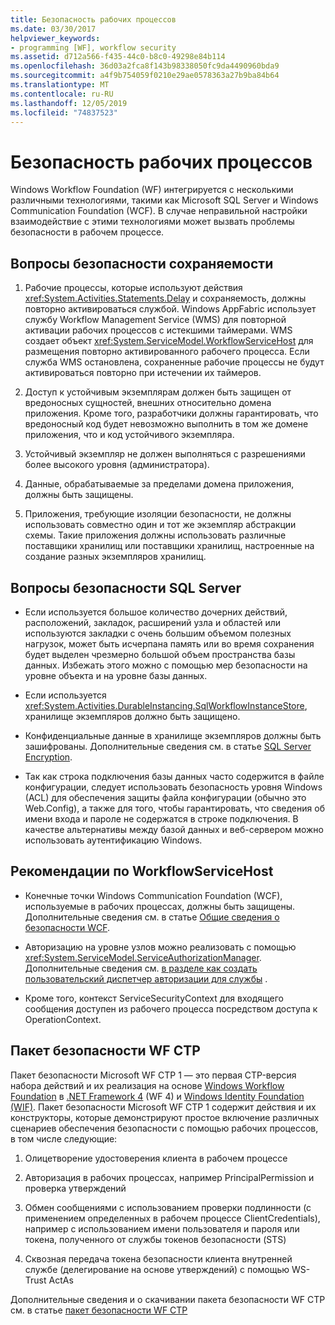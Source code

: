 ```yaml
---
title: Безопасность рабочих процессов
ms.date: 03/30/2017
helpviewer_keywords:
- programming [WF], workflow security
ms.assetid: d712a566-f435-44c0-b8c0-49298e84b114
ms.openlocfilehash: 36d03a2fca8f143b98338050fc9da4490960bda9
ms.sourcegitcommit: a4f9b754059f0210e29ae0578363a27b9ba84b64
ms.translationtype: MT
ms.contentlocale: ru-RU
ms.lasthandoff: 12/05/2019
ms.locfileid: "74837523"
---
```

# <a name="workflow-security"></a>Безопасность рабочих процессов
Windows Workflow Foundation (WF) интегрируется с несколькими различными технологиями, такими как Microsoft SQL Server и Windows Communication Foundation (WCF). В случае неправильной настройки взаимодействие с этими технологиями может вызвать проблемы безопасности в рабочем процессе.

## <a name="persistence-security-concerns"></a>Вопросы безопасности сохраняемости

1. Рабочие процессы, которые используют действия <xref:System.Activities.Statements.Delay> и сохраняемость, должны повторно активироваться службой. Windows AppFabric использует службу Workflow Management Service (WMS) для повторной активации рабочих процессов с истекшими таймерами. WMS создает объект <xref:System.ServiceModel.WorkflowServiceHost> для размещения повторно активированного рабочего процесса. Если служба WMS остановлена, сохраненные рабочие процессы не будут активироваться повторно при истечении их таймеров.

2. Доступ к устойчивым экземплярам должен быть защищен от вредоносных сущностей, внешних относительно домена приложения. Кроме того, разработчики должны гарантировать, что вредоносный код будет невозможно выполнить в том же домене приложения, что и код устойчивого экземпляра.

3. Устойчивый экземпляр не должен выполняться с разрешениями более высокого уровня (администратора).

4. Данные, обрабатываемые за пределами домена приложения, должны быть защищены.

5. Приложения, требующие изоляции безопасности, не должны использовать совместно один и тот же экземпляр абстракции схемы. Такие приложения должны использовать различные поставщики хранилищ или поставщики хранилищ, настроенные на создание разных экземпляров хранилищ.

## <a name="sql-server-security-concerns"></a>Вопросы безопасности SQL Server

- Если используется большое количество дочерних действий, расположений, закладок, расширений узла и областей или используются закладки с очень большим объемом полезных нагрузок, может быть исчерпана память или во время сохранения будет выделен чрезмерно большой объем пространства базы данных. Избежать этого можно с помощью мер безопасности на уровне объекта и на уровне базы данных.

- Если используется <xref:System.Activities.DurableInstancing.SqlWorkflowInstanceStore>, хранилище экземпляров должно быть защищено.

- Конфиденциальные данные в хранилище экземпляров должны быть зашифрованы. Дополнительные сведения см. в статье [SQL Server Encryption](/sql/relational-databases/security/encryption/sql-server-encryption).

- Так как строка подключения базы данных часто содержится в файле конфигурации, следует использовать безопасность уровня Windows (ACL) для обеспечения защиты файла конфигурации (обычно это Web.Config), а также для того, чтобы гарантировать, что сведения об имени входа и пароле не содержатся в строке подключения. В качестве альтернативы между базой данных и веб-сервером можно использовать аутентификацию Windows.

## <a name="considerations-for-workflowservicehost"></a>Рекомендации по WorkflowServiceHost

- Конечные точки Windows Communication Foundation (WCF), используемые в рабочих процессах, должны быть защищены. Дополнительные сведения см. в статье [Общие сведения о безопасности WCF](../wcf/feature-details/security-overview.md).

- Авторизацию на уровне узлов можно реализовать с помощью <xref:System.ServiceModel.ServiceAuthorizationManager>. Дополнительные сведения см. [в разделе как создать пользовательский диспетчер авторизации для службы](../wcf/extending/how-to-create-a-custom-authorization-manager-for-a-service.md) .

- Кроме того, контекст ServiceSecurityContext для входящего сообщения доступен из рабочего процесса посредством доступа к OperationContext.

## <a name="wf-security-pack-ctp"></a>Пакет безопасности WF CTP
 Пакет безопасности Microsoft WF CTP 1 — это первая CTP-версия набора действий и их реализация на основе [Windows Workflow Foundation](index.md) в [.NET Framework 4](https://docs.microsoft.com/previous-versions/dotnet/netframework-4.0/w0x726c2(v=vs.100)) (WF 4) и [Windows Identity Foundation (WIF)](../security/index.md).  Пакет безопасности Microsoft WF CTP 1 содержит действия и их конструкторы, которые демонстрируют простое включение различных сценариев обеспечения безопасности с помощью рабочих процессов, в том числе следующие:

1. Олицетворение удостоверения клиента в рабочем процессе

2. Авторизация в рабочих процессах, например PrincipalPermission и проверка утверждений

3. Обмен сообщениями с использованием проверки подлинности (с применением определенных в рабочем процессе ClientCredentials), например с использованием имени пользователя и пароля или токена, полученного от службы токенов безопасности (STS)

4. Сквозная передача токена безопасности клиента внутренней службе (делегирование на основе утверждений) с помощью WS-Trust ActAs

Дополнительные сведения и о скачивании пакета безопасности WF CTP см. в статье [пакет безопасности WF CTP](https://archive.codeplex.com/?p=wf)
